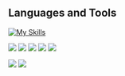 ## Languages and Tools

[![My Skills](https://skillicons.dev/icons?i=py,django,flask,fastapi,js,ts,react,redux,nextjs,materialui,astro,gatsby,vite,vue,nuxtjs,graphql,babel,webpack,nodejs,nestjs,express,html,jquery,css,bootstrap,tailwind,figma,php,laravel,symfony,mongodb,mysql,postgres,sqlite,prisma,webflow,wordpress,discord,bots,solidity,solidjs,ruby,rails,dart,flutter,linux,c,cs,cpp,dotnet,cmake,qt,electron,java,maven,selenium,gradle,go,lua,rust,aws,dynamodb,git,github,githubactions,gitlab,netlify,heroku,firebase,supabase,nginx,powershell,bash,eclipse,vscode,codepen,replit,postman,stackoverflow,sass,cloudflare,docker,kubernetes,matlab,pytorch,raspberrypi,regex)](#)

<p align="top">
  <img src="https://img.shields.io/github/stars/BobsProgrammingAcademy?style=for-the-badge&logo=github&color=005FED" />
  <img src="https://img.shields.io/github/followers/BobsProgrammingAcademy?style=for-the-badge&logo=github&color=FCC624" />
  <img src="https://img.shields.io/github/license/BobsProgrammingAcademy/responsive-admin-dashboard?style=for-the-badge&logo=github&color=A81D33" />
  <img src="https://img.shields.io/youtube/channel/subscribers/UCEJyX57rvURx7ef-cx5DboA?style=for-the-badge&logo=youtube&color=239120" />
  <img src="https://img.shields.io/youtube/channel/views/UCEJyX57rvURx7ef-cx5DboA?style=for-the-badge&logo=youtube&color=56347C" />
</p>

<p>
  <img src="https://github-readme-stats.vercel.app/api/top-langs/?username=BobsProgrammingAcademy&theme=transparent&langs_count=8&layout=compact&hide_border=true" align="top" />
  <img src="https://streak-stats.demolab.com/?user=BobsProgrammingAcademy&theme=transparent&hide_border=true&stroke=transparent" align="top" /> 
</p>
